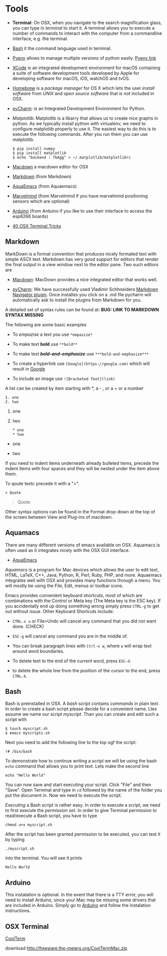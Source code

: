 Tools
=====

-   **Terminal**: On OSX, when you navigate to the search magnification
    glass, you can type in *terminal* to start it. A terminal allows you
    to execute a number of commands to interact with the computer from a
    commandline interface, e.g. the terminal.

-   [Bash](https://linuxconfig.org/bash-scripting-tutorial) it the
    command language used in terminal.

-   [Pyenv](https://cloudmesh.github.io/classes/lesson/prg/pyenv.html?highlight=xcode#install-pyenv-on-osxhttps://cloudmesh.github.io/classes/lesson/prg/pyenv.html?highlight=xcode#install-pyenv-on-osx)
    allows to manage multiple versions of python easily. [Pyenv
    link](https://github.com/pyenv/pyenv#how-it-works)

-   [XCode](https://cloudmesh.github.io/classes/lesson/prg/pyenv.html?highlight=xcode#install-pyenv-on-osxhttps://cloudmesh.github.io/classes/lesson/prg/pyenv.html?highlight=xcode#install-pyenv-on-osx)
    is an integrated development environment for macOS containing a
    suite of software development tools developed by Apple for
    developing software for macOS, iOS, watchOS and tvOS.

-   [Homebrew](https://brew.sh) is a *package manager* for OS X which
    lets the user *install software* from *UNIX* and *open source
    software* that is not included in OSX.

-   [pyCharm](https://www.jetbrains.com/pycharm/download/download-thanks.html?platform=mac&code=PCC):
    is an Integrated Development Environment for Python.

-   *Matplotlib*: Matplotlib is a libarry that allows us to create nice
    graphs in python. As we typically install python with virtualenv, we
    need to configure matplotlib properly to use it. The easiest way to
    do this is to execute the following commands. After you run them you
    can use matplotlib.

        $ pip install numpy
        $ pip install matplotlib
        $ echo "backend : TkAgg" > ~/.matplotlib/matplotlibrc

-   [Macdown](https://macdown.uranusjr.com/) a macdown editor for OSX

-   [Markdown](https://blog.ghost.org/markdown/) (from Markdown)

-   [AquaEmacs](http://oracc.museum.upenn.edu/doc/help/usingemacs/aquamacs/)
    (from Aquaemacs)

-   [Marvelmind](http://marvelmind.com/) (from Marvelmind if you have
    marvelmind positioning sensors which are optional)

-   [Arduino](https://www.arduino.cc/en/guide/macOSX) (from Arduino if
    you like to use their interface to access the esp8266 boards)

-   [40 OSX Terminal
    Tricks](https://computers.tutsplus.com/tutorials/40-terminal-tips-and-tricks-you-never-thought-you-needed--mac-51192)

Markdown
--------

MarkDown is a format convention that produces nicely formated text with
simple ASCII text. Markdown has very good support for editors that
render the final output in a view window next to the editor pane. Two
such editors are

-   [Macdown](https://macdown.uranusjr.com/): MacDown provides a nice
    integrated editor that works well.

-   [pyCharm](https://www.jetbrains.com/pycharm/download/download-thanks.html?platform=mac&code=PCC):
    We have successfully used Vladimir Schhneiders [Markdown Navigator
    plugin](https://plugins.jetbrains.com/plugin/7896-markdown-navigator).
    Once installes you click on a .md file pycharm will automatically
    ask to install the plugins from Markdown for you.

A detailed set of syntax rules can be found at: **BUG: LINK TO MARKDOWN
SYNTAX MISSING**

The following are some basic examples

-   To *empazise* a text you use `*empasize*`

-   To make text **bold** use `**bold**`

-   To make text ***bold-and-emphasize*** use `***bold-and-emphasize***`

-   To create a hyperlink use `[Google](https://google.com)` which will
    result in [Google](https://google.com)

-   To include an image use `![Bracketed Text](link)`

A list can be created by item starting with \*, a - , or a + or a number

    1. one
    2. two

1.  one

2.  two

        * one
        * two

-   one

-   two

If you need to indent items underneath already bulleted items, precede
the indent items with four spaces and they will be nested under the item
above them.

To qoute textc precede it with a "\>".

    > Quote

> Quote

Other syntax options can be found in the Format drop-down at the top of
the screen between View and Plug-ins of macdown.

Aquamacs
--------

There are many different versions of emacs available on OSX. Aquamacs is
often used as it integrates nicely with the OSX GUI interface.

-   [AquaEmacs](http://aquamacs.org/download.shtml)

*Aquamacs* is a program for Mac devices which allows the user to edit
text, HTML, LaTeX, C++, Java, Python, R, Perl, Ruby, PHP, and more.
Aquaemacs integrates well with OSX and provides many functions through a
menu. You will mostly be using the File, Edit, menus or toolbar icons.

Emacs provides convenient keyboard shortcuts, most of which are
combinations with the Control or Meta key (The Meta key is the ESC key).
If you accidentally end up doing something wrong simply press `CTRL-g`
to get out without issue. Other Keyboard Shortcuts include:

-   `CTRL-x u` or File\>Undo will cancel any command that you did not
    want done. (CHECK)

-   `ESC-g` will cancel any command you are in the middle of.

-   You can break paragraph lines with `Ctrl-x w`, where `w` will wrap
    text around word boundaries.

-   To delete text to the end of the current word, press `ESC-d`.

-   to delete the whole line from the position of the cursor to the end,
    press `CTRL-k`.

Bash
----

Bash is preinstalled in OSX. A *bash* script contains *commands* in
plain text. In order to create a bash script please decide for a
convenient name. Ltes assume we name our script *myscript*. Than you can
create and edit such a script with

    $ touch myscript.sh
    $ emacs myscripts.sh

Next you need to add the following line to the top ogf the script:

    !# /bin/bash

To demonstrate how to continue writing a script we will be using the
bash `echo` command that allows you to print text. Lets make the second
line

    echo "Hello World"

You can now save and start executing your script. Click "File" and then
"Save". Open Terminal and type in `cd` followed by the name of the
folder you put the document in. Now we need to execute the script.

*Executing* a Bash script is rather easy. In order to execute a script,
we need to first execute the *permission set*. In order to give Terminal
permission to read/execute a Bash script, you have to type

    chmod u+x myscript.sh

After the script has been granted permission to be executed, you can
test it by typing

    ./myscript.sh

into the terminal. You will see it prints

    Hello World

Arduino
-------

This instalation is optional. In the event that there is a TTY error,
you will need to install Arduino, since your Mac may be missing some
drivers that are included in Arduino. Simply go to
[Arduino](https://www.arduino.cc/en/guide/macOSX) and follow the
instalation instructions.

OSX Terminal
------------

[CoolTerm](https://learn.sparkfun.com/tutorials/terminal-basics/coolterm-windows-mac-linux)

download <http://freeware.the-meiers.org/CoolTermMac.zip>
